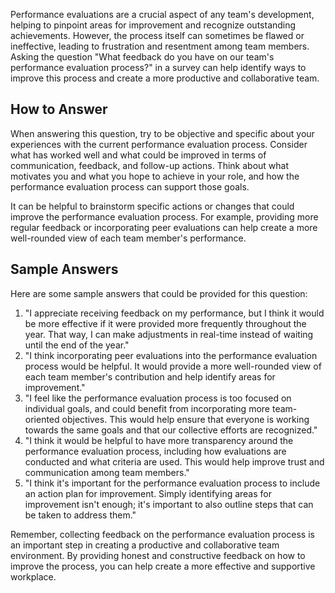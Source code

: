 

Performance evaluations are a crucial aspect of any team's development, helping to pinpoint areas for improvement and recognize outstanding achievements. However, the process itself can sometimes be flawed or ineffective, leading to frustration and resentment among team members. Asking the question "What feedback do you have on our team's performance evaluation process?" in a survey can help identify ways to improve this process and create a more productive and collaborative team.

## How to Answer

When answering this question, try to be objective and specific about your experiences with the current performance evaluation process. Consider what has worked well and what could be improved in terms of communication, feedback, and follow-up actions. Think about what motivates you and what you hope to achieve in your role, and how the performance evaluation process can support those goals.

It can be helpful to brainstorm specific actions or changes that could improve the performance evaluation process. For example, providing more regular feedback or incorporating peer evaluations can help create a more well-rounded view of each team member's performance.

## Sample Answers

Here are some sample answers that could be provided for this question:

1. "I appreciate receiving feedback on my performance, but I think it would be more effective if it were provided more frequently throughout the year. That way, I can make adjustments in real-time instead of waiting until the end of the year."
2. "I think incorporating peer evaluations into the performance evaluation process would be helpful. It would provide a more well-rounded view of each team member's contribution and help identify areas for improvement."
3. "I feel like the performance evaluation process is too focused on individual goals, and could benefit from incorporating more team-oriented objectives. This would help ensure that everyone is working towards the same goals and that our collective efforts are recognized."
4. "I think it would be helpful to have more transparency around the performance evaluation process, including how evaluations are conducted and what criteria are used. This would help improve trust and communication among team members."
5. "I think it's important for the performance evaluation process to include an action plan for improvement. Simply identifying areas for improvement isn't enough; it's important to also outline steps that can be taken to address them."

Remember, collecting feedback on the performance evaluation process is an important step in creating a productive and collaborative team environment. By providing honest and constructive feedback on how to improve the process, you can help create a more effective and supportive workplace.
